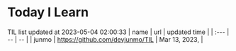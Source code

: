# Today I Learn 
TIL list updated at 2023-05-04 02:00:33
| name | url | updated time |
| :--- | -- | -- |
| junmo | https://github.com/devjunmo/TIL | Mar 13, 2023, |
